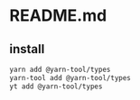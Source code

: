 # README.md

    

## install

```bash
yarn add @yarn-tool/types
yarn-tool add @yarn-tool/types
yt add @yarn-tool/types
```

